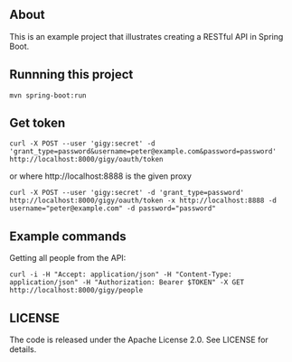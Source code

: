 ## About

This is an example project that illustrates creating a RESTful API in Spring Boot.

## Runnning this project

```
mvn spring-boot:run
```

## Get token

```
curl -X POST --user 'gigy:secret' -d 'grant_type=password&username=peter@example.com&password=password' http://localhost:8000/gigy/oauth/token
```

or 
 where http://localhost:8888 is the given proxy
```
curl -X POST --user 'gigy:secret' -d 'grant_type=password' http://localhost:8000/gigy/oauth/token -x http://localhost:8888 -d username="peter@example.com" -d password="password"
```


## Example commands

Getting all people from the API:
```
curl -i -H "Accept: application/json" -H "Content-Type: application/json" -H "Authorization: Bearer $TOKEN" -X GET http://localhost:8000/gigy/people
```

## LICENSE

The code is released under the Apache License 2.0. See LICENSE for details.
